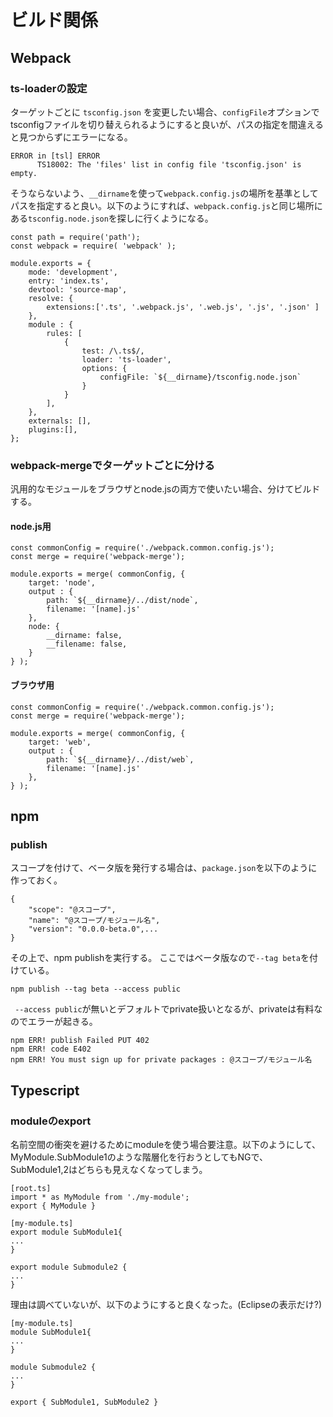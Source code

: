 # ビルド関係

##  Webpack

### ts-loaderの設定

ターゲットごとに `tsconfig.json` を変更したい場合、`configFile`オプションでtsconfigファイルを切り替えられるようにすると良いが、パスの指定を間違えると見つからずにエラーになる。

```text
ERROR in [tsl] ERROR
      TS18002: The 'files' list in config file 'tsconfig.json' is empty.
```

そうならないよう、`__dirname`を使って`webpack.config.js`の場所を基準としてパスを指定すると良い。以下のようにすれば、`webpack.config.js`と同じ場所にある`tsconfig.node.json`を探しに行くようになる。

```text
const path = require('path');
const webpack = require( 'webpack' );

module.exports = {
    mode: 'development',
    entry: 'index.ts',
    devtool: 'source-map',
    resolve: {
        extensions:['.ts', '.webpack.js', '.web.js', '.js', '.json' ]
    },
    module : {
        rules: [
            {
                test: /\.ts$/,
                loader: 'ts-loader',
                options: {
                	configFile: `${__dirname}/tsconfig.node.json`
                }
            }
        ],
    },
    externals: [],
    plugins:[],
};
```

### webpack-mergeでターゲットごとに分ける

汎用的なモジュールをブラウザとnode.jsの両方で使いたい場合、分けてビルドする。

#### node.js用

```text
const commonConfig = require('./webpack.common.config.js');
const merge = require('webpack-merge');

module.exports = merge( commonConfig, {
    target: 'node',
    output : {
        path: `${__dirname}/../dist/node`,
        filename: '[name].js'
    },
    node: {
        __dirname: false,
        __filename: false,
    }
} );
```

#### ブラウザ用

```text
const commonConfig = require('./webpack.common.config.js');
const merge = require('webpack-merge');

module.exports = merge( commonConfig, {
    target: 'web',
    output : {
        path: `${__dirname}/../dist/web`,
        filename: '[name].js'
    },
} );

```

## npm

### publish

スコープを付けて、ベータ版を発行する場合は、`package.json`を以下のように作っておく。

```text
{
	"scope": "@スコープ",
  	"name": "@スコープ/モジュール名",
	"version": "0.0.0-beta.0",...
}

```

その上で、npm publishを実行する。 ここではベータ版なので`--tag beta`を付けている。

```text
npm publish --tag beta --access public
```

` --access public`が無いとデフォルトでprivate扱いとなるが、privateは有料なのでエラーが起きる。 

```text
npm ERR! publish Failed PUT 402
npm ERR! code E402
npm ERR! You must sign up for private packages : @スコープ/モジュール名
```

## Typescript

### moduleのexport

名前空間の衝突を避けるためにmoduleを使う場合要注意。以下のようにして、MyModule.SubModule1のような階層化を行おうとしてもNGで、SubModule1,2はどちらも見えなくなってしまう。

```text
[root.ts]
import * as MyModule from './my-module';
export { MyModule }

[my-module.ts]
export module SubModule1{
...
}

export module Submodule2 {
...
}
```

理由は調べていないが、以下のようにすると良くなった。\(Eclipseの表示だけ?\)

```text
[my-module.ts]
module SubModule1{
...
}

module Submodule2 {
...
}

export { SubModule1, SubModule2 }
```

